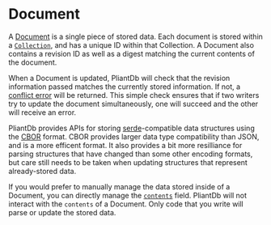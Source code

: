 # Document

A [Document](https://pliantdb.dev/main/pliantdb/core/document/struct.Document.html) is a single piece of stored data. Each document is stored within a [`Collection`](./collection.md), and has a unique ID within that Collection. A Document also contains a revision ID as well as a digest matching the current contents of the document.

When a Document is updated, PliantDb will check that the revision information passed matches the currently stored information. If not, a [conflict error](https://pliantdb.dev/main/pliantdb/core/enum.Error.html#variant.DocumentConflict) will be returned. This simple check ensures that if two writers try to update the document simultaneously, one will succeed and the other will receive an error.

PliantDb provides APIs for storing [serde](https://serde.rs/)-compatible data structures using the [CBOR](https://cbor.io/) format. CBOR provides larger data type compatibility than JSON, and is a more efficent format. It also provides a bit more resilliance for parsing structures that have changed than some other encoding formats, but care still needs to be taken when updating structures that represent already-stored data.

If you would prefer to manually manage the data stored inside of a Document, you can directly manage the [`contents`](https://pliantdb.dev/main/pliantdb/core/document/struct.Document.html#structfield.contents) field. PliantDb will not interact with the `contents` of a Document. Only code that you write will parse or update the stored data.
